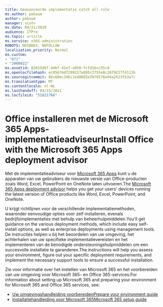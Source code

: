 ```yaml
---
title: Geavanceerde implementatie catch all rule
ms.author: pebaum
author: pebaum
manager: scotv
ms.date: 04/21/2020
audience: ITPro
ms.topic: article
ms.service: o365-administration
ROBOTS: NOINDEX, NOFOLLOW
localization_priority: Normal
ms.custom:
- "871"
- "2000022"
ms.assetid: 82019d6f-44bf-41ef-a950-fcfd1bcc55c0
ms.openlocfilehash: ec85676df299227a895c2755e8c26f9227fd113b
ms.sourcegitcommit: 8bc60ec34bc1e40685e3976576e04a2623f63a7c
ms.translationtype: MT
ms.contentlocale: nl-NL
ms.lasthandoff: 04/15/2021
ms.locfileid: "51821766"
---
```

# <a name="install-office-with-the-microsoft-365-apps-deployment-advisor"></a><span data-ttu-id="d416b-102">Office installeren met de Microsoft 365 Apps-implementatieadviseur</span><span class="sxs-lookup"><span data-stu-id="d416b-102">Install Office with the Microsoft 365 Apps deployment advisor</span></span>

<span data-ttu-id="d416b-103">Met de implementatieadviseur voor [Microsoft 365 Apps](https://go.microsoft.com/fwlink/?linkid=2145748) kunt u de apparaten van uw gebruikers de nieuwste versie van Office-producten zoals Word, Excel, PowerPoint en OneNote laten uitvoeren.</span><span class="sxs-lookup"><span data-stu-id="d416b-103">The [Microsoft 365 Apps deployment advisor](https://go.microsoft.com/fwlink/?linkid=2145748) helps you get your users' devices running the latest version of Office products like Word, Excel, PowerPoint, and OneNote.</span></span>
  
<span data-ttu-id="d416b-104">U krijgt richtlijnen voor de verschillende implementatiemethoden, waaronder eenvoudige opties voor zelf installeren, evenals bedrijfsimplementaties met behulp van beheerhulpmiddelen.</span><span class="sxs-lookup"><span data-stu-id="d416b-104">You'll get guidance on the various deployment methods, which include easy self-install options, as well as enterprise deployments using management tools.</span></span> <span data-ttu-id="d416b-105">De instructies helpen u bij het beoordelen van uw omgeving, het achterhalen van uw specifieke implementatievereisten en het implementeren van de benodigde ondersteuningshulpmiddelen om een succesvolle installatie te garanderen.</span><span class="sxs-lookup"><span data-stu-id="d416b-105">The instructions will help you assess your environment, figure out your specific deployment requirements, and implement the necessary support tools to ensure a successful installation.</span></span>
  
<span data-ttu-id="d416b-106">Zie voor informatie over het instellen van Microsoft 365 en het voorbereiden van uw omgeving voor Microsoft 365- en Office 365-services:</span><span class="sxs-lookup"><span data-stu-id="d416b-106">For information about setting up Microsoft 365 and preparing your environment for Microsoft 365 and Office 365 services, see:</span></span>

- [<span data-ttu-id="d416b-107">Uw omgevingshandleiding voorbereiden</span><span class="sxs-lookup"><span data-stu-id="d416b-107">Prepare your environment guide</span></span>](https://go.microsoft.com/fwlink/?linkid=2005213)
- [<span data-ttu-id="d416b-108">Installatiehandleiding voor Microsoft 365</span><span class="sxs-lookup"><span data-stu-id="d416b-108">Microsoft 365 setup guide</span></span>](https://go.microsoft.com/fwlink/?linkid=2072646)
